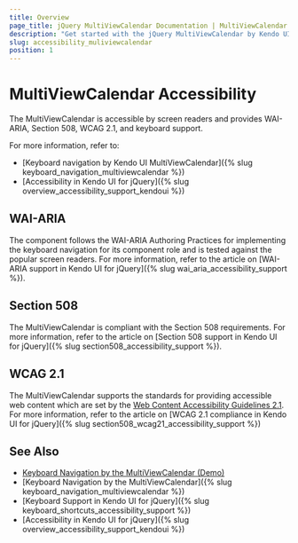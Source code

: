 ```yaml
---
title: Overview
page_title: jQuery MultiViewCalendar Documentation | MultiViewCalendar Accessibility
description: "Get started with the jQuery MultiViewCalendar by Kendo UI and learn about its accessibility support for WAI-ARIA, Section 508, and WCAG 2.1."
slug: accessibility_muliviewcalendar
position: 1
---
```


# MultiViewCalendar Accessibility

The MultiViewCalendar is accessible by screen readers and provides WAI-ARIA, Section 508, WCAG 2.1, and keyboard support.

For more information, refer to:
* [Keyboard navigation by Kendo UI MultiViewCalendar]({% slug keyboard_navigation_multiviewcalendar %})
* [Accessibility in Kendo UI for jQuery]({% slug overview_accessibility_support_kendoui %})

## WAI-ARIA

The component follows the WAI-ARIA Authoring Practices for implementing the keyboard navigation for its component role and is tested against the popular screen readers. For more information, refer to the article on [WAI-ARIA support in Kendo UI for jQuery]({% slug wai_aria_accessibility_support %}).

## Section 508

The MultiViewCalendar is compliant with the Section 508 requirements. For more information, refer to the article on [Section 508 support in Kendo UI for jQuery]({% slug section508_accessibility_support %}).

## WCAG 2.1

The MultiViewCalendar supports the standards for providing accessible web content which are set by the [Web Content Accessibility Guidelines 2.1](https://www.w3.org/TR/WCAG/). For more information, refer to the article on [WCAG 2.1 compliance in Kendo UI for jQuery]({% slug section508_wcag21_accessibility_support %})

## See Also

* [Keyboard Navigation by the MultiViewCalendar (Demo)](https://demos.telerik.com/kendo-ui/multiviewcalendar/keyboard-navigation)
* [Keyboard Navigation by the MultiViewCalendar]({% slug keyboard_navigation_multiviewcalendar %})
* [Keyboard Support in Kendo UI for jQuery]({% slug keyboard_shortcuts_accessibility_support %})
* [Accessibility in Kendo UI for jQuery]({% slug overview_accessibility_support_kendoui %})
